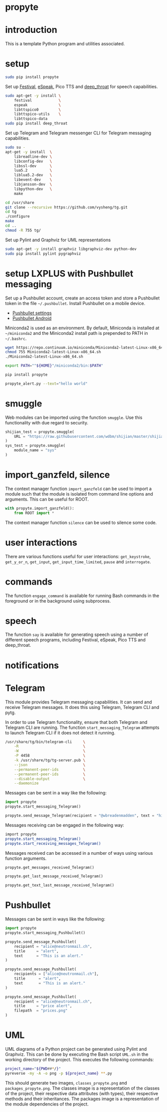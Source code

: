 # propyte

# introduction

This is a template Python program and utilities associated.

# setup

```Bash
sudo pip install propyte
```

Set up [Festival](http://www.cstr.ed.ac.uk/projects/festival/), [eSpeak](http://espeak.sourceforge.net/), Pico TTS and [deep_throat](https://github.com/wdbm/deep_throat) for speech capabilities.

```Bash
sudo apt-get -y install \
    festival            \
    espeak              \
    libttspico0         \
    libttspico-utils    \
    libttspico-data
sudo pip install deep_throat
```

Set up Telegram and Telegram messenger CLI for Telegram messaging capabilities.

```Bash
sudo su -
apt-get -y install  \
    libreadline-dev \
    libconfig-dev   \
    libssl-dev      \
    lua5.2          \
    liblua5.2-dev   \
    libevent-dev    \
    libjansson-dev  \
    libpython-dev   \
    make

cd /usr/share
git clone --recursive https://github.com/vysheng/tg.git
cd tg
./configure
make
cd ..
chmod -R 755 tg/
```

Set up Pylint and Graphviz for UML representations

```Bash
sudo apt-get -y install graphviz libgraphviz-dev python-dev
sudo pip install pylint pygraphviz
```

# setup LXPLUS with Pushbullet messaging

Set up a Pushbullet account, create an access token and store a Pushbullet token in the file `~/.pushbullet`. Install Pushbullet on a mobile device.

- [Pushbullet settings](https://www.pushbullet.com/#settings/account)
- [Pushbullet Android](https://play.google.com/store/apps/details?id=com.pushbullet.android)

Miniconda2 is used as an environment. By default, Miniconda is installed at `~/miniconda2` and the Miniconda2 install path is prepended to PATH in `~/.bashrc`.

```Bash
wget https://repo.continuum.io/miniconda/Miniconda2-latest-Linux-x86_64.sh
chmod 755 Miniconda2-latest-Linux-x86_64.sh
./Miniconda2-latest-Linux-x86_64.sh

export PATH=""${HOME}"/miniconda2/bin:$PATH"
```

```Bash
pip install propyte
```

```Bash
propyte_alert.py --text="hello world"
```

# smuggle

Web modules can be imported using the function `smuggle`. Use this functionality with due regard to security.

```Python
shijian_test = propyte.smuggle(
    URL = "https://raw.githubusercontent.com/wdbm/shijian/master/shijian.py"
)
sys_test = propyte.smuggle(
    module_name = "sys"
)
```

# import_ganzfeld, silence

The context manager function `import_ganzfeld` can be used to import a module such that the module is isolated from command line options and arguments. This can be useful for ROOT.

```Python
with propyte.import_ganzfeld():
    from ROOT import *
```

The context manager function `silence` can be used to silence some code.

# user interactions

There are various functions useful for user interactions: `get_keystroke`, `get_y_or_n`, `get_input`, `get_input_time_limited`, `pause` and `interrogate`.

# commands

The function `engage_command` is available for running Bash commands in the foreground or in the background using subprocess.

# speech

The function `say` is available for generating speech using a number of different speech programs, including Festival, eSpeak, Pico TTS and deep_throat.

# notifications

# Telegram

This module provides Telegram messaging capabilities. It can send and receive Telegram messages. It does this using Telegram, Telegram CLI and pytg.

In order to use Telegram functionality, ensure that both Telegram and Telegram CLI are running. The function `start_messaging_Telegram` attempts to launch Telegram CLI if it does not detect it running.

```bash
/usr/share/tg/bin/telegram-cli     \
    -R                             \
    -W                             \
    -P 4458                        \
    -k /usr/share/tg/tg-server.pub \
    --json                         \
    --permanent-peer-ids           \
    --permanent-peer-ids           \
    --disable-output               \
    --daemonize
```

Messages can be sent in a way like the following:

```Python
import propyte
propyte.start_messaging_Telegram()

propyte.send_message_Telegram(recipient = "@wbreadenmadden", text = "hi")
```

Messages receiving can be engaged in the following way:

```Bash
import propyte
propyte.start_messaging_Telegram()
propyte.start_receiving_messages_Telegram()
```

Messages received can be accessed in a number of ways using various function arguments.

```Python
propyte.get_messages_received_Telegram()
```

```Python
propyte.get_last_message_received_Telegram()
```

```Python
propyte.get_text_last_message_received_Telegram()
```

# Pushbullet

Messages can be sent in ways like the following:

```Python
import propyte
propyte.start_messaging_Pushbullet()

propyte.send_message_Pushbullet(
    recipient = "alice@neutronmail.ch",
    title     = "alert",
    text      = "This is an alert."
)

propyte.send_message_Pushbullet(
    recipients = ["alice@neutronmail.ch"],
    title      = "alert",
    text       = "This is an alert."
)

propyte.send_message_Pushbullet(
    recipient = "alice@neutronmail.ch",
    title     = "price alert",
    filepath  = "prices.png"
)
```

# UML

UML diagrams of a Python project can be generated using Pylint and Graphviz. This can be done by executing the Bash script `UML.sh` in the working directory of the project. This executes the following commands:

```Bash
project_name="${PWD##*/}"
pyreverse -my -A -o png -p ${project_name} **.py
```

This should generate two images, `classes_propyte.png` and `packages_propyte.png`. The classes image is a representation of the classes of the project, their respective data attributes (with types), their respective methods and their inheritances. The packages image is a representation of the module dependencies of the project.
